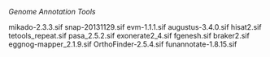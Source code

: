 *Genome Annotation Tools*

mikado-2.3.3.sif
snap-20131129.sif
evm-1.1.1.sif
augustus-3.4.0.sif
hisat2.sif
tetools_repeat.sif
pasa_2.5.2.sif
exonerate2_4.sif
fgenesh.sif
braker2.sif
eggnog-mapper_2.1.9.sif
OrthoFinder-2.5.4.sif
funannotate-1.8.15.sif
